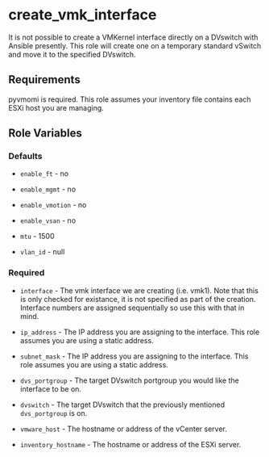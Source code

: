 create_vmk_interface
=========

It is not possible to create a VMKernel interface directly on a DVswitch with Ansible presently.
This role will create one on a temporary standard vSwitch and move it to the specified DVswitch.

Requirements
------------

pyvmomi is required. This role assumes your inventory file contains each ESXi host you are managing.

Role Variables
--------------

### Defaults

- `enable_ft` - no

- `enable_mgmt` - no

- `enable_vmotion` - no

- `enable_vsan` - no

- `mtu` - 1500

- `vlan_id` - null

### Required

- `interface` - The vmk interface we are creating (i.e. vmk1).  Note that this is only checked
  for existance, it is not specified as part of the creation. Interface numbers are assigned
  sequentially so use this with that in mind.

- `ip_address` - The IP address you are assigning to the interface. This role assumes you are
  using a static address.

- `subnet_mask` - The IP address you are assigning to the interface. This role assumes you are
  using a static address.

- `dvs_portgroup` - The target DVswitch portgroup you would like the interface to be on.

- `dvswitch` - The target DVswitch that the previously mentioned `dvs_portgroup` is on.

- `vmware_host` - The hostname or address of the vCenter server.

- `inventory_hostname` - The hostname or address of the ESXi server.
